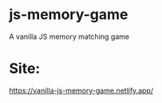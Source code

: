 # js-memory-game
A vanilla JS memory matching game

# Site:
https://vanilla-js-memory-game.netlify.app/